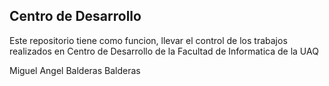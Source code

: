 ## Centro de Desarrollo

Este repositorio tiene como funcion, llevar el control de los trabajos realizados en Centro de Desarrollo de la Facultad de Informatica de la UAQ

Miguel Angel Balderas Balderas
